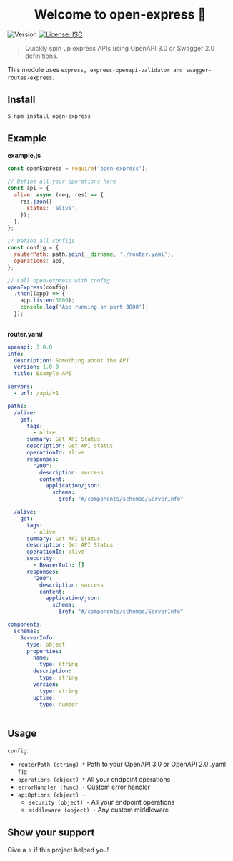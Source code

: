 
<h1 align="center">Welcome to open-express 👋</h1>

<p>

<img alt="Version" src="https://img.shields.io/badge/version-0.1-blue.svg?cacheSeconds=2592000"  />

<a href="#" target="_blank">

<img alt="License: ISC" src="https://img.shields.io/badge/License-ISC-yellow.svg"  />

</a>

</p>

  

> Quickly spin up express APIs using OpenAPI 3.0 or Swagger 2.0 definitions.

  

This module uses `express, express-openapi-validator and swagger-routes-express`.

  

## Install
```bash
$ npm install open-express
```

## Example
**example.js**
```js
const openExpress = require('open-express');

// Define all your operations here
const api = {
  alive: async (req, res) => {
    res.json({
      status: 'alive',
    });
  },
};

// Define all configs
const config = {
  routerPath: path.join(__dirname, './router.yaml'),
  operations: api,
};

// Call open-express with config
openExpress(config)
  .then((app) => {
    app.listen(3000);
    console.log('App running on port 3000');
  });
 
```


**router.yaml**
```yaml
openapi: 3.0.0
info:
  description: Something about the API
  version: 1.0.0
  title: Example API

servers:
  - url: /api/v1

paths:
  /alive:
    get:
      tags:
        - alive
      summary: Get API Status
      description: Get API Status
      operationId: alive
      responses:
        "200":
          description: success
          content:
            application/json:
              schema:
                $ref: "#/components/schemas/ServerInfo"

  /alive:
    get:
      tags:
        - alive
      summary: Get API Status
      description: Get API Status
      operationId: alive
      security:
        - BearerAuth: []
      responses:
        "200":
          description: success
          content:
            application/json:
              schema:
                $ref: "#/components/schemas/ServerInfo"

components:
  schemas:
    ServerInfo:
      type: object
      properties:
        name:
          type: string
        description:
          type: string
        version:
          type: string
        uptime:
          type: number
          
```

## Usage

`config`:
* `routerPath (string) *` Path to your OpenAPI 3.0 or OpenAPI 2.0 .yaml file
* `operations (object) *` All your endpoint operations
* `errorHandler (func) -` Custom error handler
* `apiOptions (object) -`
	 * `security (object) -` All your endpoint operations
	 * `middleware (object) -` Any custom middleware

## Show your support

  

Give a ⭐️ if this project helped you!